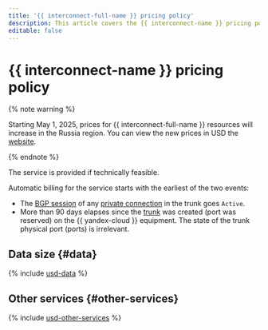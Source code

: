 ```yaml
---
title: '{{ interconnect-full-name }} pricing policy'
description: This article covers the {{ interconnect-name }} pricing policy.
editable: false
---
```


# {{ interconnect-name }} pricing policy



{% note warning %}

Starting May 1, 2025, prices for {{ interconnect-full-name }} resources will increase in the Russia region. You can view the new prices in USD the [website](https://yandex.cloud/en/price-list?currency=USD&installationCode=ru&services=dn2iqlgecrio4statr88).

{% endnote %}




The service is provided if technically feasible.

Automatic billing for the service starts with the earliest of the two events:
* The [BGP session](./concepts/priv-con.md#bgp-peering) of any [private connection](./concepts/priv-con.md) in the trunk goes `Active`.
* More than 90 days elapses since the [trunk](./concepts/trunk.md) was created (port was reserved) on the {{ yandex-cloud }} equipment. The state of the trunk physical port (ports) is irrelevant.


## Data size {#data}



{% include [usd-data](../_pricing/interconnect/usd-data.md) %}


## Other services {#other-services}



{% include [usd-other-services](../_pricing/interconnect/usd-other-services.md) %}


